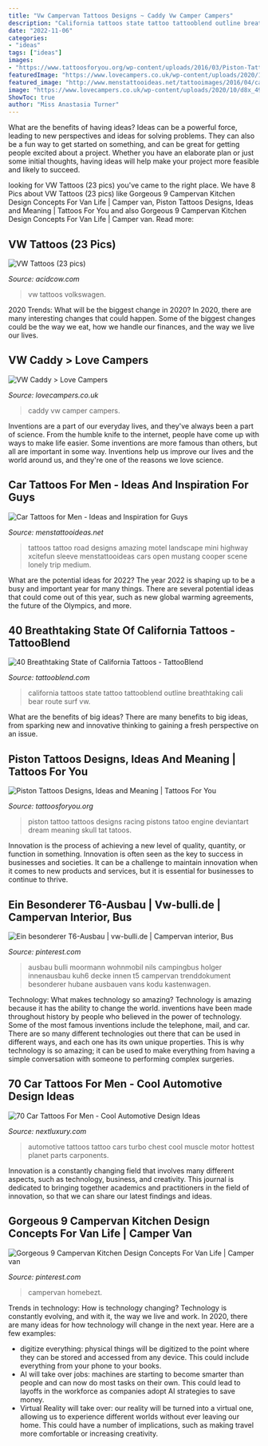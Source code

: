 ```yaml
---
title: "Vw Campervan Tattoos Designs ~ Caddy Vw Camper Campers"
description: "California tattoos state tattoo tattooblend outline breathtaking cali bear route surf vw"
date: "2022-11-06"
categories:
- "ideas"
tags: ["ideas"]
images:
- "https://www.tattoosforyou.org/wp-content/uploads/2016/03/Piston-Tattoo.jpg"
featuredImage: "https://www.lovecampers.co.uk/wp-content/uploads/2020/10/d8x_4958sm_2400px-1024x683.jpg"
featured_image: "http://www.menstattooideas.net/tattooimages/2016/04/car-tattoos-06.jpg"
image: "https://www.lovecampers.co.uk/wp-content/uploads/2020/10/d8x_4958sm_2400px-1024x683.jpg"
ShowToc: true
author: "Miss Anastasia Turner"
---
```



What are the benefits of having ideas?
Ideas can be a powerful force, leading to new perspectives and ideas for solving problems. They can also be a fun way to get started on something, and can be great for getting people excited about a project. Whether you have an elaborate plan or just some initial thoughts, having ideas will help make your project more feasible and likely to succeed.

	

		
looking for VW Tattoos (23 pics) you've came to the right place. We have 8 Pics about VW Tattoos (23 pics) like Gorgeous 9 Campervan Kitchen Design Concepts For Van Life | Camper van, Piston Tattoos Designs, Ideas and Meaning | Tattoos For You and also Gorgeous 9 Campervan Kitchen Design Concepts For Van Life | Camper van. Read more:
		
    
## VW Tattoos (23 Pics)

<img loading=lazy src="http://acidcow.com/pics/20120125/volkswagen_02.jpg" onerror="this.onerror=null;this.src='https://tse1.mm.bing.net/th?id=OIP.HzhS5OFHs1XXKmA2I0D8dwHaJ4&amp;pid=15.1';" alt="VW Tattoos (23 pics)">

_Source: acidcow.com_

>vw tattoos volkswagen. 

	

2020 Trends: What will be the biggest change in 2020?
In 2020, there are many interesting changes that could happen. Some of the biggest changes could be the way we eat, how we handle our finances, and the way we live our lives.

    
## VW Caddy &gt; Love Campers

<img loading=lazy src="https://www.lovecampers.co.uk/wp-content/uploads/2020/10/d8x_4958sm_2400px-1024x683.jpg" onerror="this.onerror=null;this.src='https://tse3.mm.bing.net/th?id=OIP.LrghyAiQQn922mvD0llfogHaE8&amp;pid=15.1';" alt="VW Caddy &gt; Love Campers">

_Source: lovecampers.co.uk_

>caddy vw camper campers. 

	

Inventions are a part of our everyday lives, and they've always been a part of science. From the humble knife to the internet, people have come up with ways to make life easier. Some inventions are more famous than others, but all are important in some way. Inventions help us improve our lives and the world around us, and they're one of the reasons we love science.

    
## Car Tattoos For Men - Ideas And Inspiration For Guys

<img loading=lazy src="http://www.menstattooideas.net/tattooimages/2016/04/car-tattoos-06.jpg" onerror="this.onerror=null;this.src='https://tse3.mm.bing.net/th?id=OIP.2WlKejGbdc6BC0pP493viAHaJL&amp;pid=15.1';" alt="Car Tattoos for Men - Ideas and Inspiration for Guys">

_Source: menstattooideas.net_

>tattoos tattoo road designs amazing motel landscape mini highway xcitefun sleeve menstattooideas cars open mustang cooper scene lonely trip medium. 

	

What are the potential ideas for 2022?
The year 2022 is shaping up to be a busy and important year for many things. There are several potential ideas that could come out of this year, such as new global warming agreements, the future of the Olympics, and more.

    
## 40 Breathtaking State Of California Tattoos - TattooBlend

<img loading=lazy src="https://tattooblend.com/wp-content/uploads/2015/11/california-state-tattoo1.jpg" onerror="this.onerror=null;this.src='https://tse1.mm.bing.net/th?id=OIP.qODS7Pb-AdfrNVucIhR0pgHaOb&amp;pid=15.1';" alt="40 Breathtaking State of California Tattoos - TattooBlend">

_Source: tattooblend.com_

>california tattoos state tattoo tattooblend outline breathtaking cali bear route surf vw. 

	

What are the benefits of big ideas?
There are many benefits to big ideas, from sparking new and innovative thinking to gaining a fresh perspective on an issue.

    
## Piston Tattoos Designs, Ideas And Meaning | Tattoos For You

<img loading=lazy src="https://www.tattoosforyou.org/wp-content/uploads/2016/03/Piston-Tattoo.jpg" onerror="this.onerror=null;this.src='https://tse1.mm.bing.net/th?id=OIP.jWkM3MB-_PYFESgVYds7JgHaLD&amp;pid=15.1';" alt="Piston Tattoos Designs, Ideas and Meaning | Tattoos For You">

_Source: tattoosforyou.org_

>piston tattoo tattoos designs racing pistons tatoo engine deviantart dream meaning skull tat tatoos. 

	

Innovation is the process of achieving a new level of quality, quantity, or function in something. Innovation is often seen as the key to success in businesses and societies. It can be a challenge to maintain innovation when it comes to new products and services, but it is essential for businesses to continue to thrive.

    
## Ein Besonderer T6-Ausbau | Vw-bulli.de | Campervan Interior, Bus

<img loading=lazy src="https://i.pinimg.com/736x/1a/fa/e9/1afae96def232138fa250bb42a341403.jpg" onerror="this.onerror=null;this.src='https://tse3.mm.bing.net/th?id=OIP.CCS9qRIdrm4-ufbJ0Z8DegHaLF&amp;pid=15.1';" alt="Ein besonderer T6-Ausbau | vw-bulli.de | Campervan interior, Bus">

_Source: pinterest.com_

>ausbau bulli moormann wohnmobil nils campingbus holger innenausbau kuh6 decke innen t5 campervan trenddokument besonderer hubane ausbauen vans kodu kastenwagen. 

	

Technology: What makes technology so amazing?
Technology is amazing because it has the ability to change the world. inventions have been made throughout history by people who believed in the power of technology. Some of the most famous inventions include the telephone, mail, and car. There are so many different technologies out there that can be used in different ways, and each one has its own unique properties. This is why technology is so amazing; it can be used to make everything from having a simple conversation with someone to performing complex surgeries.

    
## 70 Car Tattoos For Men - Cool Automotive Design Ideas

<img loading=lazy src="http://nextluxury.com/wp-content/uploads/chest-turbo-automotive-tattoo-ideas-for-men.jpg" onerror="this.onerror=null;this.src='https://tse1.mm.bing.net/th?id=OIP.qfs6bXxfupOmrZFBKe5_5wHaEy&amp;pid=15.1';" alt="70 Car Tattoos For Men - Cool Automotive Design Ideas">

_Source: nextluxury.com_

>automotive tattoos tattoo cars turbo chest cool muscle motor hottest planet parts carponents. 

	

Innovation is a constantly changing field that involves many different aspects, such as technology, business, and creativity. This journal is dedicated to bringing together academics and practitioners in the field of innovation, so that we can share our latest findings and ideas.

    
## Gorgeous 9 Campervan Kitchen Design Concepts For Van Life | Camper Van

<img loading=lazy src="https://i.pinimg.com/originals/9a/d1/91/9ad1914bcb5c095649d98916a4fca900.jpg" onerror="this.onerror=null;this.src='https://tse3.mm.bing.net/th?id=OIP.uG1qoJ-nrcPtmNkMor-jkQHaKq&amp;pid=15.1';" alt="Gorgeous 9 Campervan Kitchen Design Concepts For Van Life | Camper van">

_Source: pinterest.com_

>campervan homebezt. 

	

Trends in technology: How is technology changing?
Technology is constantly evolving, and with it, the way we live and work. In 2020, there are many ideas for how technology will change in the next year. Here are a few examples: 
- digitize everything: physical things will be digitized to the point where they can be stored and accessed from any device. This could include everything from your phone to your books. 
- AI will take over jobs: machines are starting to become smarter than people and can now do most tasks on their own. This could lead to layoffs in the workforce as companies adopt AI strategies to save money. 
- Virtual Reality will take over: our reality will be turned into a virtual one, allowing us to experience different worlds without ever leaving our home. This could have a number of implications, such as making travel more comfortable or increasing creativity.

